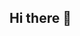 ## Hi there 👋

<!--
**utnmaterias/utnmaterias** is a ✨ _special_ ✨ repository because its `README.md` (this file) appears on your GitHub profile.

  <img src = 'https://github.com/MarikIshtar007/MarikIshtar007/blob/master/images/matrix.gif' alt="Matrix" width="100%" />


<h2 align="center">👋 ¡Hola, soy [Tu Nombre]!</h2>
<p align="center">Desarrollador | Apasionado por la tecnología | Siempre aprendiendo</p>

Here are some ideas to get you started:

- 🔭 I’m currently working on ...
- 🌱 I’m currently learning ...
- 👯 I’m looking to collaborate on ...
- 🤔 I’m looking for help with ...
- 💬 Ask me about ...
- 📫 How to reach me: ...
- 😄 Pronouns: ...
- ⚡ Fun fact: ...
-->

